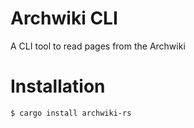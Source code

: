# Archwiki CLI
A CLI tool to read pages from the Archwiki

# Installation
```sh
$ cargo install archwiki-rs
```
